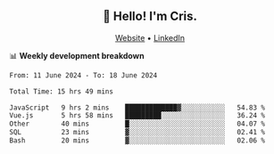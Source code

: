 
<h2 align="center">👋 Hello! I'm Cris.</h2>
<p align="center">
  <a href="https://www.criscunas.dev">Website</a> •
  <a href="https://www.linkedin.com/in/cristophercunas/">LinkedIn</a> 
</p>


📊 **Weekly development breakdown**
<!--START_SECTION:waka-->

```txt
From: 11 June 2024 - To: 18 June 2024

Total Time: 15 hrs 49 mins

JavaScript   9 hrs 2 mins    █████████████▓░░░░░░░░░░░   54.83 %
Vue.js       5 hrs 58 mins   █████████░░░░░░░░░░░░░░░░   36.24 %
Other        40 mins         █░░░░░░░░░░░░░░░░░░░░░░░░   04.07 %
SQL          23 mins         ▓░░░░░░░░░░░░░░░░░░░░░░░░   02.41 %
Bash         20 mins         ▓░░░░░░░░░░░░░░░░░░░░░░░░   02.06 %
```

<!--END_SECTION:waka-->
